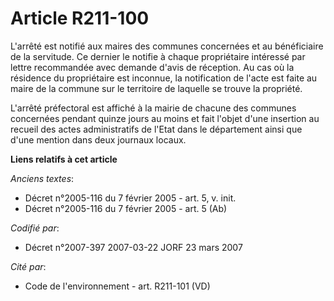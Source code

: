 # Article R211-100

L'arrêté est notifié aux maires des communes concernées et au bénéficiaire de la servitude. Ce dernier le notifie à chaque
propriétaire intéressé par lettre recommandée avec demande d'avis de réception. Au cas où la résidence du propriétaire est
inconnue, la notification de l'acte est faite au maire de la commune sur le territoire de laquelle se trouve la propriété.

L'arrêté préfectoral est affiché à la mairie de chacune des communes concernées pendant quinze jours au moins et fait l'objet
d'une insertion au recueil des actes administratifs de l'Etat dans le département ainsi que d'une mention dans deux journaux
locaux.

**Liens relatifs à cet article**

_Anciens textes_:

  - Décret n°2005-116 du 7 février 2005 - art. 5, v. init.
  - Décret n°2005-116 du 7 février 2005 - art. 5 (Ab)

_Codifié par_:

  - Décret n°2007-397 2007-03-22 JORF 23 mars 2007

_Cité par_:

  - Code de l'environnement - art. R211-101 (VD)
